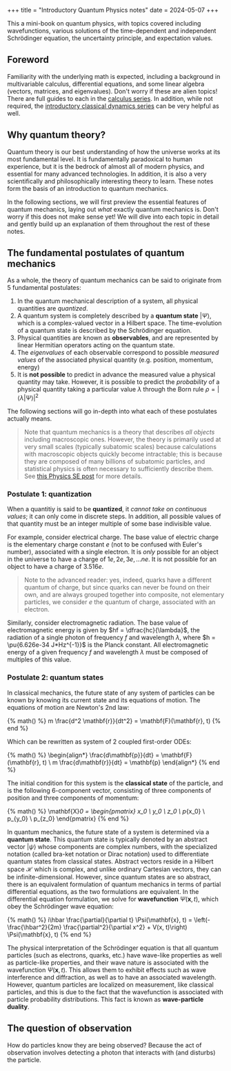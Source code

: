 +++
title = "Introductory Quantum Physics notes"
date = 2024-05-07
+++

This a mini-book on quantum physics, with topics covered including wavefunctions, various solutions of the time-dependent and independent Schrödinger equation, the uncertainty principle, and expectation values.

<!-- more -->

## Foreword

Familiarity with the underlying math is expected, including a background in multivariable calculus, differential equations, and some linear algebra (vectors, matrices, and eigenvalues). Don't worry if these are alien topics! There are full guides to each in the [calculus series](@/calculus-series.md). In addition, while not required, the [introductory classical dynamics series](@/classical-dynamics.md) can be very helpful as well.

## Why quantum theory?

Quantum theory is our best understanding of how the universe works at its most fundamental level. It is fundamentally paradoxical to human experience, but it is the bedrock of almost all of modern physics, and essential for many advanced technologies. In addition, it is also a very scientifically and philosophically interesting theory to learn. These notes form the basis of an introduction to quantum mechanics.  

In the following sections, we will first preview the essential features of quantum mechanics, laying out _what_ exactly quantum mechanics is. Don't worry if this does not make sense yet! We will dive into each topic in detail and gently build up an explanation of them throughout the rest of these notes.

## The fundamental postulates of quantum mechanics

As a whole, the theory of quantum mechanics can be said to originate from 5 fundamental postulates:

1. In the quantum mechanical description of a system, all physical quantities are _quantized_.
2. A quantum system is completely described by a **quantum state** $|\Psi\rangle$, which is a complex-valued vector in a Hilbert space. The time-evolution of a quantum state is described by the Schrödinger equation.
3. Physical quantities are known as **observables**, and are represented by linear Hermitian operators acting on the quantum state.
4. The _eigenvalues_ of each observable correspond to possible _measured values_ of the associated physical quantity (e.g. position, momentum, energy)
5. It is **not possible** to predict in advance the measured value a physical quantity may take. However, it is possible to predict the _probability_ of a physical quantity taking a particular value $\lambda$ through the Born rule $\rho = |\langle \lambda | \Psi\rangle |^2$

The following sections will go in-depth into what each of these postulates actually means.

> Note that quantum mechanics is a theory that describes _all objects_ including macroscopic ones. However, the theory is primarily used at very small scales (typically subatomic scales) because calculations with macroscopic objects quickly become intractable; this is because they are composed of many billions of subatomic particles, and statistical physics is often necessary to sufficiently describe them. See [this Physics SE post](https://physics.stackexchange.com/questions/567596/is-quantum-mechanics-applicable-to-only-small-things) for more details.

### Postulate 1: quantization

When a quantitiy is said to be **quantized**, it _cannot take on continuous values_; it can only come in discrete steps. In addition, all possible values of that quantity must be an integer multiple of some base indivisible value. 

For example, consider electrical charge. The base value of electric charge is the elementary charge constant $e$ (not to be confused with Euler's number), associated with a single electron. It is _only_ possible for an object in the universe to have a charge of $1e, 2e, 3e, \dots ne$. It is not possible for an object to have a charge of $3.516e$.

> Note to the advanced reader: yes, indeed, quarks have a different quantum of charge, but since quarks can never be found on their own, and are always grouped together into composite, not elementary particles, we consider $e$ the quantum of charge, associated with an electron.

Similarly, consider electromagnetic radiation. The base value of electromagnetic energy is given by $hf = \dfrac{hc}{\lambda}$, the radiation of a single photon of frequency $f$ and wavelength $\lambda$, where $h = \pu{6.626e-34 J*Hz^{-1}}$ is the Planck constant. All electromagnetic energy of a given frequency $f$ and wavelength $\lambda$ must be composed of multiples of this value.

### Postulate 2: quantum states

In classical mechanics, the future state of any system of particles can be known by knowing its current state and its equations of motion. The equations of motion are Newton's 2nd law:

{% math() %}
m \frac{d^2 \mathbf{r}}{dt^2} = \mathbf{F}(\mathbf{r}, t)
{% end %}

Which can be rewritten as system of 2 coupled first-order ODEs:

{% math() %}
\begin{align*}
\frac{d\mathbf{p}}{dt} = \mathbf{F}(\mathbf{r}, t) \\
m \frac{d\mathbf{r}}{dt} = \mathbf{p}
\end{align*}
{% end %}

The initial condition for this system is the **classical state** of the particle, and is the following 6-component vector, consisting of three components of position and three components of momentum:

{% math() %}
\mathbf{X}_0 = \begin{pmatrix}
x_0 \\
y_0 \\
z_0 \\
p_{x_0} \\
p_{y_0} \\
p_{z_0}
\end{pmatrix}
{% end %}

In quantum mechanics, the future state of a system is determined via a **quantum state**. This quantum state is typically denoted by an abstract vector $|\psi\rangle$ whose components are complex numbers, with the specialized notation (called bra-ket notation or Dirac notation) used to differentiate quantum states from classical states. Abstract vectors reside in a Hilbert space $\mathcal{H}$ which is complex, and unlike ordinary Cartesian vectors, they can be infinite-dimensional. However, since quantum states are so abstract, there is an equivalent formulation of quantum mechanics in terms of partial differential equations, as the two formulations are equivalent. In the differential equation formulation, we solve for **wavefunction** $\Psi(\mathbf{x}, t)$, which obey the Schrödinger wave equation:

{% math() %}
i\hbar \frac{\partial}{\partial t} \Psi(\mathbf{x}, t) = \left(-\frac{\hbar^2}{2m} \frac{\partial^2}{\partial x^2} + V(x, t)\right) \Psi(\mathbf{x}, t) 
{% end %}

 The physical interpretation of the Schrödinger equation is that all quantum particles (such as electrons, quarks, etc.) have wave-like properties as well as particle-like properties, and their wave nature is associated with the wavefunction $\Psi(\mathbf{x}, t)$. This allows them to exhibit effects such as wave interference and diffraction, as well as to have an associated wavelength. However, quantum particles are localized on measurement, like classical particles, and this is due to the fact that the wavefunction is associated with particle probability distributions. This fact is known as **wave-particle duality**.

## The question of observation

How do particles know they are being observed? Because the act of observation involves detecting a photon that interacts with (and disturbs) the particle.
